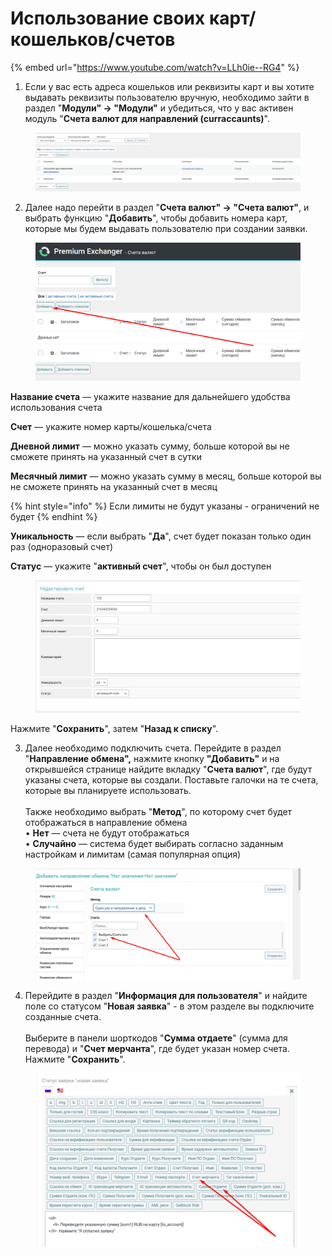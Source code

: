 # Использование своих карт/кошельков/счетов

{% embed url="https://www.youtube.com/watch?v=LLh0ie--RG4" %}

1. Если у вас есть адреса кошельков или реквизиты карт и вы хотите выдавать реквизиты пользователю вручную, необходимо зайти в раздел "**Модули" -> "Модули"** и убедиться, что у вас активен модуль "**Счета валют для направлений (curraccaunts)**".

<figure><img src="../../../.gitbook/assets/image (709).png" alt=""><figcaption></figcaption></figure>

2. Далее надо перейти в раздел "**Счета валют" -> "Счета валют"**, и выбрать функцию "**Добавить**", чтобы добавить номера карт, которые мы будем выдавать пользователю при создании заявки.

<figure><img src="../../../.gitbook/assets/Screenshot_21 (1).png" alt=""><figcaption></figcaption></figure>

**Название счета** — укажите название для дальнейшего удобства использования счета

**Счет** — укажите номер карты/кошелька/счета

**Дневной лимит** — можно указать сумму, больше которой вы не сможете принять на указанный счет в сутки

**Месячный лимит** — можно указать сумму в месяц, больше которой вы не сможете принять на указанный счет в месяц

{% hint style="info" %}
Если лимиты не будут указаны - ограничений не будет
{% endhint %}

**Уникальность** — если выбрать "**Да**", счет будет показан только один раз (одноразовый счет)

**Статус** — укажите "**активный счет**", чтобы он был доступен

<figure><img src="../../../.gitbook/assets/image (1298).png" alt=""><figcaption></figcaption></figure>

Нажмите "**Сохранить**", затем "**Назад к списку**".

3. Далее необходимо подключить счета. Перейдите в раздел "**Направление обмена",** нажмите кнопку **"Добавить"** и на открывшейся странице найдите вкладку "**Счета валют**", где будут указаны счета, которые вы создали. Поставьте галочки на те счета, которые вы планируете использовать.\
   \
   Также необходимо выбрать "**Метод**", по которому счет будет отображаться в направление обмена\
   • **Нет** — счета не будут отображаться\
   • **Случайно** — система будет выбирать согласно заданным настройкам и лимитам (самая популярная опция)

<figure><img src="../../../.gitbook/assets/Screenshot_23 (3).png" alt=""><figcaption></figcaption></figure>

4. Перейдите в раздел "**Информация для пользователя**" и найдите поле со статусом "**Новая заявка**" - в этом разделе вы подключите созданные счета.\
   \
   Выберите в панели шорткодов "**Сумма отдаете**" (сумма для перевода) и "**Счет мерчанта**", где будет указан номер счета. Нажмите "**Сохранить**".

<figure><img src="../../../.gitbook/assets/Screenshot_24 (1).png" alt=""><figcaption></figcaption></figure>
